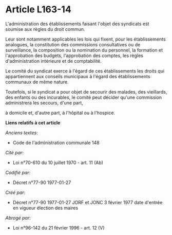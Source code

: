 # Article L163-14

L'administration des établissements faisant l'objet des syndicats est soumise aux règles du droit commun. 

Leur sont notamment applicables les lois qui fixent, pour les établissements analogues, la constitution des commissions
consultatives ou de surveillance, la composition ou la nomination du personnel, la formation et l'approbation des budgets,
l'approbation des comptes, les règles d'administration intérieure et de comptabilité. 

Le comité du syndicat exerce à l'égard de ces établissements les droits qui appartiennent aux conseils municipaux à l'égard
des établissements communaux de même nature. 

Toutefois, si le syndicat a pour objet de secourir des malades, des vieillards, des enfants ou des incurables, le comité peut
décider qu'une commission administrera les secours, d'une part,

à domicile et, d'autre part, à l'hôpital ou à l'hospice.

**Liens relatifs à cet article**

_Anciens textes_:

  - Code de l'administration communale 148

_Cité par_:

  - Loi n°70-610 du 10 juillet 1970 - art. 11 (Ab)

_Codifié par_:

  - Décret n°77-90 1977-01-27

_Créé par_:

  - Décret n°77-90 1977-01-27 JORF et JONC 3 février 1977 date d'entrée en vigueur élection des maires

_Abrogé par_:

  - Loi n°96-142 du 21 février 1996 - art. 12 (V)
